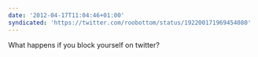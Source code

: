 ```yaml
---
date: '2012-04-17T11:04:46+01:00'
syndicated: 'https://twitter.com/roobottom/status/192200171969454080'
---
```

What happens if you block yourself on twitter?
